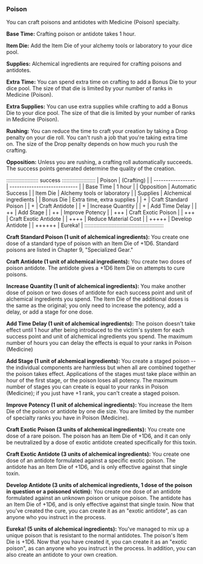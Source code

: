 ### Poison

You can craft poisons and antidotes with Medicine (Poison) specialty.

**Base Time:** Crafting poison or antidote takes 1 hour.

**Item Die:** Add the Item Die of your alchemy tools or laboratory to your dice pool.

**Supplies:** Alchemical ingredients are required for crafting poisons and antidotes.

**Extra Time:** You can spend extra time on crafting to add a Bonus Die
to your dice pool. The size of that die is limited by your number of
ranks in Medicine (Poison).

**Extra Supplies:** You can use extra supplies while crafting to add a
Bonus Die to your dice pool. The size of that die is limited by your
number of ranks in Medicine (Poison).

**Rushing:** You can reduce the time to craft your creation by taking a
Drop penalty on your die roll. You can't rush a job that you're taking
extra time on. The size of the Drop penalty depends on how much you rush
the crafting.

**Opposition:** Unless you are rushing, a crafting roll automatically
succeeds. The success points generated determine the quality of the
creation.

::::::::::::::::::::: success ::::::::::::::::::::::
| Poison            | (Crafting)                   |
| ----------------- | ---------------------------- |
| Base Time         |  1 hour                      |
| Opposition        |  Automatic Success           |
| Item Die          |  Alchemy tools or laboratory |
| Supplies          |  Alchemical ingredients      |
| Bonus Die         |  Extra time, extra supplies  |
| +                 |  Craft Standard Poison       |
| +                 |  Craft Antidote              |
| +                 |  Increase Quantity           |
| +                 |  Add Time Delay              |
| \++               |  Add Stage                   |
| ++                |  Improve Potency             |
| +++               |  Craft Exotic Poison         |
| +++               |  Craft Exotic Antidote       |
| ++++              |  Reduce Material Cost        |
| +++++             |  Develop Antidote            |
| ++++++            |  Eureka\!                    |
::::::::::::::::::::::::::::::::::::::::::::::::::::

**Craft Standard Poison (1 unit of alchemical ingredients):** You create
one dose of a standard type of poison with an Item Die of +1D6. Standard
poisons are listed in Chapter 9, "Specialized Gear."

**Craft Antidote (1 unit of alchemical ingredients):** You create two
doses of poison antidote. The antidote gives a +1D6 Item Die on attempts
to cure poisons.

**Increase Quantity (1 unit of alchemical ingredients):** You make
another dose of poison or two doses of antidote for each success point
and unit of alchemical ingredients you spend. The Item Die of the
additional doses is the same as the original; you only need to increase
the potency, add a delay, or add a stage for one dose.

**Add Time Delay (1 unit of alchemical ingredients):** The poison
doesn't take effect until 1 hour after being introduced to the victim's
system for each success point and unit of alchemical ingredients you
spend. The maximum number of hours you can delay the effects is equal to
your ranks in Poison (Medicine)

**Add Stage (1 unit of alchemical ingredients):** You create a staged
poison -- the individual components are harmless but when all are
combined together the poison takes effect. Applications of the stages
must take place within an hour of the first stage, or the poison loses
all potency. The maximum number of stages you can create is equal to
your ranks in Poison (Medicine); if you just have +1 rank, you can't
create a staged poison.

**Improve Potency (1 unit of alchemical ingredients):** You increase the
Item Die of the poison or antidote by one die size. You are limited by
the number of specialty ranks you have in Poison (Medicine).

**Craft Exotic Poison (3 units of alchemical ingredients):** You create
one dose of a rare poison. The poison has an Item Die of +1D6, and it
can only be neutralized by a dose of exotic antidote created
specifically for this toxin.

**Craft Exotic Antidote (3 units of alchemical ingredients):** You
create one dose of an antidote formulated against a specific exotic
poison. The antidote has an Item Die of +1D6, and is only effective
against that single toxin.

**Develop Antidote (3 units of alchemical ingredients, 1 dose of the
poison in question or a poisoned victim):** You create one dose of an
antidote formulated against an unknown poison or unique poison. The
antidote has an Item Die of +1D6, and is only effective against that
single toxin. Now that you've created the cure, you can create it as an
"exotic antidote", as can anyone who you instruct in the process.

**Eureka\! (5 units of alchemical ingredients):** You've managed to mix
up a unique poison that is resistant to the normal antidotes. The
poison's Item Die is +1D6. Now that you have created it, you can create
it as an "exotic poison", as can anyone who you instruct in the process.
In addition, you can also create an antidote to your own creation.


